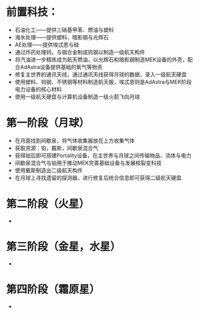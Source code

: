 # 前置科技：

 - 石油化工——提供三硝基甲苯、燃油与塑料
 - 海水处理——提供塑料、暗影钢与光辉石
 - AE处理——提供埃忒恩与硅
 - 通过炸药处理钨，与钢合金制成钨钢以制造一级航天构件
 - 将汽油进一步精炼成为航天燃油，以光辉石和暗影钢制造MEK设备的外壳，配合AdAstra设备提供基础的氧气等物资
 - 修复主世界的通讯天线，通过通讯天线获得月球的数据，录入一级航天硬盘
 - 使用塑料、钨钢、不锈钢等材料制造航天服，埃忒恩则是AdAstra与MEK阶段电力设备的核心材料
 - 使用一级航天硬盘与计算机设备制造一级火箭飞向月球

# 第一阶段（月球）

 - 在月面找到间歇泉，将气体收集器放在上方收集气体
 - 获取资源：铂，戴斯，间歇泉混合气
 - 获得铂后即可搭建Portality设备，在主世界与月球之间传输物品、流体与电力
 - 间歇泉混合气与铂用于推动MEK完善基础设备与发展核裂变科技
 - 使用戴斯制造出二级航天构件
 - 在月球上寻找遗留的探测器，进行修复后统合信息即可获得二级航天硬盘

# 第二阶段（火星）

 - 

# 第三阶段（金星，水星）

 - 

# 第四阶段（霜原星）

 - 